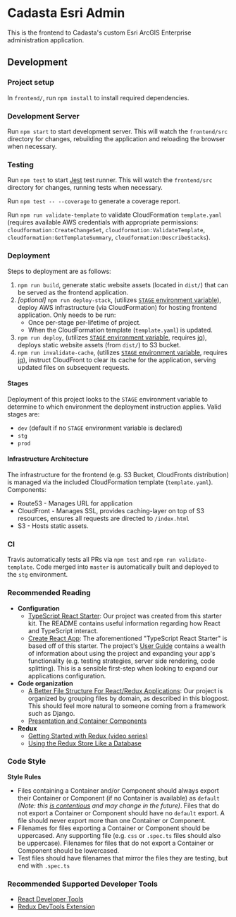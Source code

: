 # Cadasta Esri Admin

This is the frontend to Cadasta's custom Esri ArcGIS Enterprise administration application.

## Development

### Project setup

In `frontend/`, run `npm install` to install required dependencies.

### Development Server

Run `npm start` to start development server. This will watch the `frontend/src` directory for changes, rebuilding the application and reloading the browser when necessary.

### Testing

Run `npm test` to start [Jest](http://jestjs.io/) test runner. This will watch the `frontend/src` directory for changes, running tests when necessary.

Run `npm test -- --coverage` to generate a coverage report.

Run `npm run validate-template` to validate CloudFormation `template.yaml` (requires available AWS credentials with appropriate permissions: `cloudformation:CreateChangeSet`, `cloudformation:ValidateTemplate`, `cloudformation:GetTemplateSummary`, `cloudformation:DescribeStacks`).

### Deployment

Steps to deployment are as follows:

1. `npm run build`, generate static website assets (located in `dist/`) that can be served as the frontend application.
2. *[optional]* `npm run deploy-stack`, (utilizes [`STAGE` environment variable](#stages)), deploy AWS infrastructure (via CloudFormation) for hosting frontend application. Only needs to be run:
    * Once per-stage per-lifetime of project.
    * When the CloudFormation template (`template.yaml`) is updated.
3. `npm run deploy`, (utilizes [`STAGE` environment variable](#stages), requires [jq](https://stedolan.github.io/jq/)), deploys static website assets (from `dist/`) to S3 bucket.
4. `npm run invalidate-cache`, (utilizes [`STAGE` environment variable](#stages), requires [jq](https://stedolan.github.io/jq/)), instruct CloudFront to clear its cache for the application, serving updated files on subsequent requests.

#### Stages

Deployment of this project looks to the `STAGE` environment variable to determine to which environment the deployment instruction applies. Valid stages are:

* `dev` (default if no `STAGE` environment variable is declared)
* `stg`
* `prod`


#### Infrastructure Architecture

The infrastructure for the frontend (e.g. S3 Bucket, CloudFronts distribution) is managed via the included CloudFormation template (`template.yaml`). Components:

* Route53 - Manages URL for application
* CloudFront - Manages SSL, provides caching-layer on top of S3 resources, ensures all requests are directed to `/index.html`
* S3 - Hosts static assets.

### CI

Travis automatically tests all PRs via `npm test` and `npm run validate-template`. Code merged into `master` is automatically built and deployed to the `stg` environment.

### Recommended Reading

- **Configuration**
  - [TypeScript React Starter](https://github.com/Microsoft/TypeScript-React-Starter): Our project was created from this starter kit. The README contains useful information regarding how React and TypeScript interact.
  - [Create React App](https://github.com/facebook/create-react-app): The aforementioned "TypeScript React Starter" is based off of this starter. The project's [User Guide](https://github.com/facebook/create-react-app/blob/master/packages/react-scripts/template/README.md) contains a wealth of information about using the project and expanding your app's functionality (e.g. testing strategies, server side rendering, code splitting). This is a sensible first-step when looking to expand our applications configuration.
- **Code organization**
  - [A Better File Structure For React/Redux Applications](https://marmelab.com/blog/2015/12/17/react-directory-structure.html): Our project is organized by grouping files by domain, as described in this blogpost. This should feel more natural to someone coming from a framework such as Django.
  - [Presentation and Container Components](https://medium.com/@dan_abramov/smart-and-dumb-components-7ca2f9a7c7d0)
- **Redux**
  - [Getting Started with Redux (video series)](https://egghead.io/courses/getting-started-with-redux)
  - [Using the Redux Store Like a Database](https://hackernoon.com/shape-your-redux-store-like-your-database-98faa4754fd5)

### Code Style

**Style Rules**

- Files containing a Container and/or Component should always export their Container or Component (if no Container is available) as `default` _(Note: this [is contentious](https://basarat.gitbooks.io/typescript/docs/tips/defaultIsBad.html) and may change in the future)_. Files that do not export a Container or Component should have no `default` export. A file should never export more than one Container or Component.
- Filenames for files exporting a Container or Component should be uppercased. Any supporting file (e.g. `css` or `.spec.ts` files should also be uppercase). Filenames for files that do not export a Container or Component should be lowercased.
- Test files should have filenames that mirror the files they are testing, but end with `.spec.ts`

### Recommended Supported Developer Tools

* [React Developer Tools](https://github.com/facebook/react-devtools)
* [Redux DevTools Extension](http://extension.remotedev.io/)
